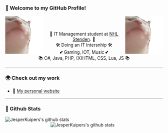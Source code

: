 ### 👋 Welcome to my GitHub Profile!

<p>
<img src="https://github.com/JesperKuipers/JesperKuipers/blob/master/Dancing-cat.gif" alt="Dancing cat" align="left" width="120">
<img src="https://github.com/JesperKuipers/JesperKuipers/blob/master/Dancing-cat.gif" alt="Dancing cat" align="right" width="120">
</p>

<br><br>

<p align="center">
  👤 IT Management student at <a href="https://www.nhlstenden.com/hbo-opleidingen/informatica">NHL Stenden</a>. 👤
  <br>
  🛠️ Doing an IT Intersnhip</a> 🛠️
  <br>
  💕 Gaming, IOT, Music 💕
  <br>
  📚 C#, Java, PHP, (X)HTML, CSS, Lua, JS 📚  
</p>

---

### 🌍 Check out my work

- 🔗 [My personal website](https://wasbever.nl)

---

### 🧮 Github Stats

<img align="left" width="430" height="auto" alt="JesperKuipers's github stats" src="https://github-readme-stats.vercel.app/api?username=JesperKuipers&hide_border=true&title_color=0ff54c&icon_color=0ff54c&text_color=c9d1d9&bg_color=0d1117&show_icons=true;count_private=false&amp;include_all_commits=true">

<img align="right" width="359" height="auto" alt="JesperKuipers's github stats" src="https://github-readme-stats.vercel.app/api/top-langs/?username=JesperKuipers&hide_border=true&title_color=0ff54c&icon_color=0ff54c&text_color=c9d1d9&bg_color=0d1117&layout=compact&amp;show_icons=true&amp;">

<br><br><br><br><br><br><br><br><br><br><br><br><br>
